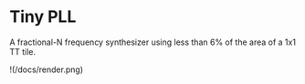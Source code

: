 # Tiny PLL
A fractional-N frequency synthesizer using less than 6% of the area of a 1x1 TT tile.

!(/docs/render.png)

